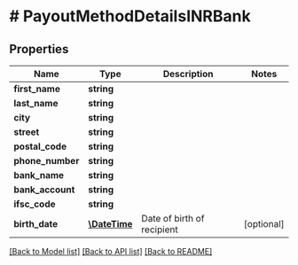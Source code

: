 # # PayoutMethodDetailsINRBank

## Properties

Name | Type | Description | Notes
------------ | ------------- | ------------- | -------------
**first_name** | **string** |  | 
**last_name** | **string** |  | 
**city** | **string** |  | 
**street** | **string** |  | 
**postal_code** | **string** |  | 
**phone_number** | **string** |  | 
**bank_name** | **string** |  | 
**bank_account** | **string** |  | 
**ifsc_code** | **string** |  | 
**birth_date** | [**\DateTime**](\DateTime.md) | Date of birth of recipient | [optional] 

[[Back to Model list]](../../README.md#documentation-for-models) [[Back to API list]](../../README.md#documentation-for-api-endpoints) [[Back to README]](../../README.md)


